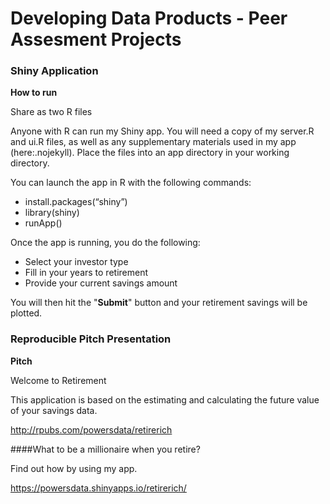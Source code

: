 Developing Data Products - Peer Assesment Projects
======================

### Shiny Application

**How to run**

Share as two R files

Anyone with R can run my Shiny app. You will need a copy of my server.R and ui.R files, as well as any supplementary materials used in my app (here:.nojekyll). Place the files into an app directory in your working directory. 

You can launch the app in R with the following commands:

* install.packages(“shiny”)
* library(shiny)
* runApp()

Once the app is running, you do the following:

* Select your investor type
* Fill in your years to retirement
* Provide your current savings amount

You will then hit the "**Submit**" button and your retirement savings will be plotted.

### Reproducible Pitch Presentation

**Pitch**

Welcome to Retirement

This application is based on the estimating and calculating the future value of your savings data.

http://rpubs.com/powersdata/retirerich

####What to be a millionaire when you retire?

Find out how by using my app.

https://powersdata.shinyapps.io/retirerich/


